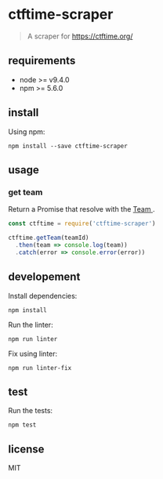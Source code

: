 # ctftime-scraper

> A scraper for https://ctftime.org/

## requirements

- node >= v9.4.0
- npm >= 5.6.0

## install

Using npm:

```shell
npm install --save ctftime-scraper
```

## usage

### get team

Return a Promise that resolve with the [Team ](lib/schemas/team.json).

```js
const ctftime = require('ctftime-scraper')

ctftime.getTeam(teamId)
  .then(team => console.log(team))
  .catch(error => console.error(error))
```


## developement

Install dependencies:

```shell
npm install
```

Run the linter:

```shell
npm run linter
```

Fix using linter:

```shell
npm run linter-fix
```

## test

Run the tests:

```shell
npm test
```

## license

MIT
